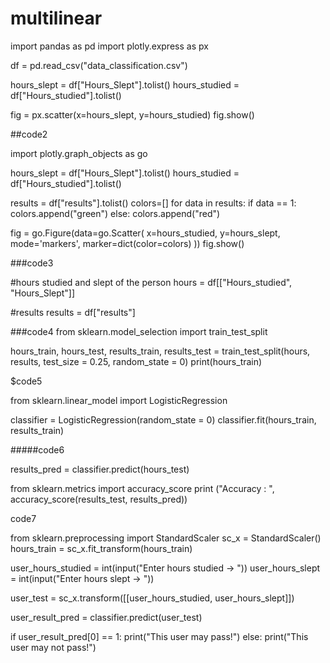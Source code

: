 # multilinear

import pandas as pd
import plotly.express as px

df = pd.read_csv("data_classification.csv")

hours_slept = df["Hours_Slept"].tolist()
hours_studied = df["Hours_studied"].tolist()



fig = px.scatter(x=hours_slept, y=hours_studied)
fig.show()



##code2

import plotly.graph_objects as go

hours_slept = df["Hours_Slept"].tolist()
hours_studied = df["Hours_studied"].tolist()

results = df["results"].tolist()
colors=[]
for data in results:
  if data == 1:
    colors.append("green")
  else:
    colors.append("red")



fig = go.Figure(data=go.Scatter(
    x=hours_studied,
    y=hours_slept,
    mode='markers',
    marker=dict(color=colors)
))
fig.show()

###code3

#hours studied and slept of the person
hours = df[["Hours_studied", "Hours_Slept"]]

#results
results = df["results"]


###code4
from sklearn.model_selection import train_test_split 

hours_train, hours_test, results_train, results_test = train_test_split(hours, results, test_size = 0.25, random_state = 0)
print(hours_train)


$$$$$code5

from sklearn.linear_model import LogisticRegression 

classifier = LogisticRegression(random_state = 0) 
classifier.fit(hours_train, results_train)

#####code6

results_pred = classifier.predict(hours_test)

from sklearn.metrics import accuracy_score 
print ("Accuracy : ", accuracy_score(results_test, results_pred)) 


$$$$code7

from sklearn.preprocessing import StandardScaler 
sc_x = StandardScaler() 
hours_train = sc_x.fit_transform(hours_train)  

user_hours_studied = int(input("Enter hours studied -> "))
user_hours_slept = int(input("Enter hours slept -> "))

user_test = sc_x.transform([[user_hours_studied, user_hours_slept]])

user_result_pred = classifier.predict(user_test)

if user_result_pred[0] == 1:
  print("This user may pass!")
else:
  print("This user may not pass!")



